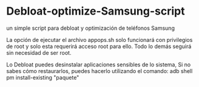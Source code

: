 # Debloat-optimize-Samsung-script
un simple script para debloat y optimización de teléfonos Samsung

La opción de ejecutar el archivo appops.sh solo funcionará con privilegios de root y solo esta requerirá acceso root para ello. Todo lo demás seguirá sin necesidad de ser root.

Lo Debloat puedes desinstalar aplicaciones sensibles de lo sistema, Si no sabes cómo restaurarlos, puedes hacerlo utilizando el comando:
adb shell pm install-existing "paquete"
